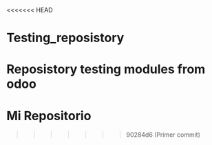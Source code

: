 <<<<<<< HEAD
# Testing_reposistory
Reposistory testing modules from odoo 
=======
# Mi Repositorio
>>>>>>> 90284d6 (Primer commit)
